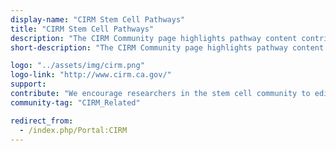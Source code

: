 ```yaml
---
display-name: "CIRM Stem Cell Pathways"
title: "CIRM Stem Cell Pathways"
description: "The CIRM Community page highlights pathway content contributed and maintained by the stem cell research community. The [California Institute for Regenerative Medicine](http://www.cirm.ca.gov/) was created in 2004 by the passage of Proposition 71 with the express goal of speeding the generation of new stem cell-based therapies for disease. The agency funds stem cell research to California universities, not-for-profit research institutions, and for-profit organizations."
short-description: "The CIRM Community page highlights pathway content contributed and maintained by the stem cell research community."

logo: "../assets/img/cirm.png"
logo-link: "http://www.cirm.ca.gov/"
support:
contribute: "We encourage researchers in the stem cell community to edit or annotate existing pathways or create new pathways. You can also recommend additional pathways to be included in the stem cell portal. Contact Kristina Hanspers (kristina.hanspers[AT]gladstone.ucsf.edu) if you have suggestions about pathways to include."
community-tag: "CIRM_Related"

redirect_from:
  - /index.php/Portal:CIRM
---
```

